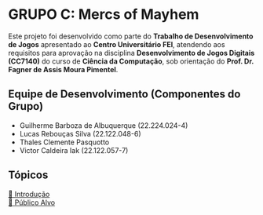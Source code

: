 # GRUPO C: Mercs of Mayhem

Este projeto foi desenvolvido como parte do **Trabalho de Desenvolvimento de Jogos** apresentado ao **Centro Universitário FEI**, atendendo aos requisitos para aprovação na disciplina **Desenvolvimento de Jogos Digitais (CC7140)** do curso de **Ciência da Computação**, sob orientação do **Prof. Dr. Fagner de Assis Moura Pimentel**.

## Equipe de Desenvolvimento (Componentes do Grupo)

- Guilherme Barboza de Albuquerque (22.224.024-4)
- Lucas Rebouças Silva (22.122.048-6)
- Thales Clemente Pasquotto
- Victor Caldeira Iak (22.122.057-7)

## Tópicos

[📄 Introdução](docs/1.introducao.md)
<br>
[📄 Público Alvo](docs/2.publico_alvo.md)
